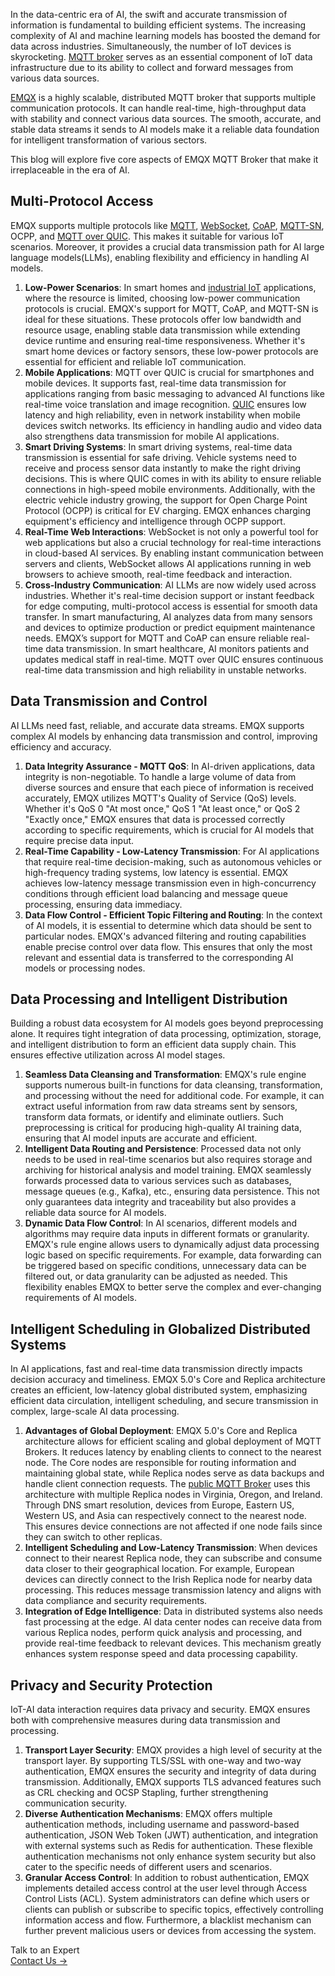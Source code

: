 In the data-centric era of AI, the swift and accurate transmission of information is fundamental to building efficient systems. The increasing complexity of AI and machine learning models has boosted the demand for data across industries. Simultaneously, the number of IoT devices is skyrocketing. [MQTT broker](https://www.emqx.com/en/blog/the-ultimate-guide-to-mqtt-broker-comparison) serves as an essential component of IoT data infrastructure due to its ability to collect and forward messages from various data sources.

[EMQX](https://www.emqx.com/en/products/emqx) is a highly scalable, distributed MQTT broker that supports multiple communication protocols. It can handle real-time, high-throughput data with stability and connect various data sources. The smooth, accurate, and stable data streams it sends to AI models make it a reliable data foundation for intelligent transformation of various sectors.

This blog will explore five core aspects of EMQX MQTT Broker that make it irreplaceable in the era of AI.

## **Multi-Protocol Access**

EMQX supports multiple protocols like [MQTT](https://www.emqx.com/en/blog/the-easiest-guide-to-getting-started-with-mqtt), [WebSocket](https://www.emqx.com/en/blog/connect-to-mqtt-broker-with-websocket), [CoAP](https://www.emqx.com/en/blog/coap-protocol), [MQTT-SN](https://www.emqx.com/en/blog/connecting-mqtt-sn-devices-using-emqx), OCPP, and [MQTT over QUIC](https://www.emqx.com/en/blog/mqtt-over-quic). This makes it suitable for various IoT scenarios. Moreover, it provides a crucial data transmission path for AI large language models(LLMs), enabling flexibility and efficiency in handling AI models.

1. **Low-Power Scenarios**: In smart homes and [industrial IoT](https://www.emqx.com/en/blog/iiot-explained-examples-technologies-benefits-and-challenges) applications, where the resource is limited, choosing low-power communication protocols is crucial. EMQX's support for MQTT, CoAP, and MQTT-SN is ideal for these situations. These protocols offer low bandwidth and resource usage, enabling stable data transmission while extending device runtime and ensuring real-time responsiveness. Whether it's smart home devices or factory sensors, these low-power protocols are essential for efficient and reliable IoT communication.
2. **Mobile Applications**: MQTT over QUIC is crucial for smartphones and mobile devices. It supports fast, real-time data transmission for applications ranging from basic messaging to advanced AI functions like real-time voice translation and image recognition. [QUIC](https://www.emqx.com/en/blog/quic-protocol-the-features-use-cases-and-impact-for-iot-iov) ensures low latency and high reliability, even in network instability when mobile devices switch networks. Its efficiency in handling audio and video data also strengthens data transmission for mobile AI applications.
3. **Smart Driving Systems**: In smart driving systems, real-time data transmission is essential for safe driving. Vehicle systems need to receive and process sensor data instantly to make the right driving decisions. This is where QUIC comes in with its ability to ensure reliable connections in high-speed mobile environments. Additionally, with the electric vehicle industry growing, the support for Open Charge Point Protocol (OCPP) is critical for EV charging. EMQX enhances charging equipment's efficiency and intelligence through OCPP support.
4. **Real-Time Web Interactions**: WebSocket is not only a powerful tool for web applications but also a crucial technology for real-time interactions in cloud-based AI services. By enabling instant communication between servers and clients, WebSocket allows AI applications running in web browsers to achieve smooth, real-time feedback and interaction.
5. **Cross-Industry Communication**: AI LLMs are now widely used across industries. Whether it's real-time decision support or instant feedback for edge computing, multi-protocol access is essential for smooth data transfer. In smart manufacturing, AI analyzes data from many sensors and devices to optimize production or predict equipment maintenance needs. EMQX’s support for MQTT and CoAP can ensure reliable real-time data transmission. In smart healthcare, AI monitors patients and updates medical staff in real-time. MQTT over QUIC ensures continuous real-time data transmission and high reliability in unstable networks.

## **Data Transmission and Control**

AI LLMs need fast, reliable, and accurate data streams. EMQX supports complex AI models by enhancing data transmission and control, improving efficiency and accuracy.

1. **Data Integrity Assurance - MQTT QoS**: In AI-driven applications, data integrity is non-negotiable. To handle a large volume of data from diverse sources and ensure that each piece of information is received accurately, EMQX utilizes MQTT's Quality of Service (QoS) levels. Whether it's QoS 0 "At most once," QoS 1 "At least once," or QoS 2 "Exactly once," EMQX ensures that data is processed correctly according to specific requirements, which is crucial for AI models that require precise data input.
2. **Real-Time Capability - Low-Latency Transmission**: For AI applications that require real-time decision-making, such as autonomous vehicles or high-frequency trading systems, low latency is essential. EMQX achieves low-latency message transmission even in high-concurrency conditions through efficient load balancing and message queue processing, ensuring data immediacy.
3. **Data Flow Control - Efficient Topic Filtering and Routing**: In the context of AI models, it is essential to determine which data should be sent to particular nodes. EMQX's advanced filtering and routing capabilities enable precise control over data flow. This ensures that only the most relevant and essential data is transferred to the corresponding AI models or processing nodes.

## **Data Processing and Intelligent Distribution**

Building a robust data ecosystem for AI models goes beyond preprocessing alone. It requires tight integration of data processing, optimization, storage, and intelligent distribution to form an efficient data supply chain. This ensures effective utilization across AI model stages.

1. **Seamless Data Cleansing and Transformation**: EMQX's rule engine supports numerous built-in functions for data cleansing, transformation, and processing without the need for additional code. For example, it can extract useful information from raw data streams sent by sensors, transform data formats, or identify and eliminate outliers. Such preprocessing is critical for producing high-quality AI training data, ensuring that AI model inputs are accurate and efficient.
2. **Intelligent Data Routing and Persistence**: Processed data not only needs to be used in real-time scenarios but also requires storage and archiving for historical analysis and model training. EMQX seamlessly forwards processed data to various services such as databases, message queues (e.g., Kafka), etc., ensuring data persistence. This not only guarantees data integrity and traceability but also provides a reliable data source for AI models.
3. **Dynamic Data Flow Control**: In AI scenarios, different models and algorithms may require data inputs in different formats or granularity. EMQX's rule engine allows users to dynamically adjust data processing logic based on specific requirements. For example, data forwarding can be triggered based on specific conditions, unnecessary data can be filtered out, or data granularity can be adjusted as needed. This flexibility enables EMQX to better serve the complex and ever-changing requirements of AI models.

## **Intelligent Scheduling in Globalized Distributed Systems**

In AI applications, fast and real-time data transmission directly impacts decision accuracy and timeliness. EMQX 5.0's Core and Replica architecture creates an efficient, low-latency global distributed system, emphasizing efficient data circulation, intelligent scheduling, and secure transmission in complex, large-scale AI data processing.

1. **Advantages of Global Deployment**: EMQX 5.0's Core and Replica architecture allows for efficient scaling and global deployment of MQTT Brokers. It reduces latency by enabling clients to connect to the nearest node. The Core nodes are responsible for routing information and maintaining global state, while Replica nodes serve as data backups and handle client connection requests. The [public MQTT Broker](https://www.emqx.com/en/mqtt/public-mqtt5-broker) uses this architecture with multiple Replica nodes in Virginia, Oregon, and Ireland. Through DNS smart resolution, devices from Europe, Eastern US, Western US, and Asia can respectively connect to the nearest node. This ensures device connections are not affected if one node fails since they can switch to other replicas.
2. **Intelligent Scheduling and Low-Latency Transmission**: When devices connect to their nearest Replica node, they can subscribe and consume data closer to their geographical location. For example, European devices can directly connect to the Irish Replica node for nearby data processing. This reduces message transmission latency and aligns with data compliance and security requirements.
3. **Integration of Edge Intelligence**: Data in distributed systems also needs fast processing at the edge. AI data center nodes can receive data from various Replica nodes, perform quick analysis and processing, and provide real-time feedback to relevant devices. This mechanism greatly enhances system response speed and data processing capability.

## **Privacy and Security Protection**

IoT-AI data interaction requires data privacy and security. EMQX ensures both with comprehensive measures during data transmission and processing.

1. **Transport Layer Security**: EMQX provides a high level of security at the transport layer. By supporting TLS/SSL with one-way and two-way authentication, EMQX ensures the security and integrity of data during transmission. Additionally, EMQX supports TLS advanced features such as CRL checking and OCSP Stapling, further strengthening communication security.
2. **Diverse Authentication Mechanisms**: EMQX offers multiple authentication methods, including username and password-based authentication, JSON Web Token (JWT) authentication, and integration with external systems such as Redis for authentication. These flexible authentication mechanisms not only enhance system security but also cater to the specific needs of different users and scenarios.
3. **Granular Access Control**: In addition to robust authentication, EMQX implements detailed access control at the user level through Access Control Lists (ACL). System administrators can define which users or clients can publish or subscribe to specific topics, effectively controlling information access and flow. Furthermore, a blacklist mechanism can further prevent malicious users or devices from accessing the system.



<section class="promotion">
    <div>
        Talk to an Expert
    </div>
    <a href="https://www.emqx.com/en/contact?product=solutions" class="button is-gradient px-5">Contact Us →</a>
</section>
